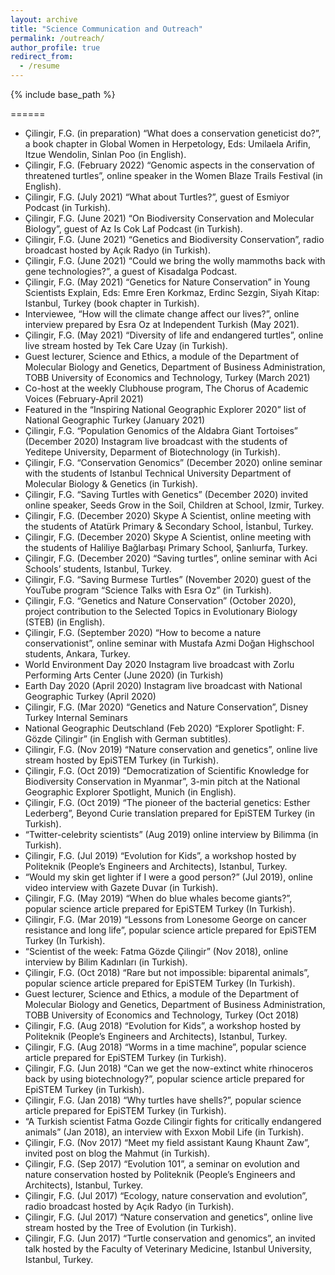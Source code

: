 ```yaml
---
layout: archive
title: "Science Communication and Outreach"
permalink: /outreach/
author_profile: true
redirect_from:
  - /resume
---
```


{% include base_path %}

======
* Çilingir, F.G. (in preparation) “What does a conservation geneticist do?”, a book chapter in Global Women in Herpetology, Eds: Umilaela Arifin, Itzue Wendolin, Sinlan Poo (in English).
* Çilingir, F.G. (February 2022) “Genomic aspects in the conservation of threatened turtles”, online speaker in the Women Blaze Trails Festival (in English).
* Çilingir, F.G. (July 2021) “What about Turtles?”, guest of Esmiyor Podcast (in Turkish).
* Çilingir, F.G. (June 2021) “On Biodiversity Conservation and Molecular Biology”, guest of Az Is Cok Laf Podcast (in Turkish).
* Çilingir, F.G. (June 2021) “Genetics and Biodiversity Conservation”, radio broadcast hosted by Açık Radyo (in Turkish).
* Çilingir, F.G. (June 2021) “Could we bring the wolly mammoths back with gene technologies?”, a guest of Kisadalga Podcast. 
* Çilingir, F.G. (May 2021) “Genetics for Nature Conservation” in Young Scientists Explain, Eds: Emre Eren Korkmaz, Erdinc Sezgin, Siyah Kitap: Istanbul, Turkey (book chapter in Turkish).
* Interviewee, “How will the climate change affect our lives?”, online interview prepared by Esra Oz at Independent Turkish (May 2021).
* Çilingir, F.G. (May 2021) “Diversity of life and endangered turtles”, online live stream hosted by Tek Care Uzay (in Turkish).
* Guest lecturer, Science and Ethics, a module of the Department of Molecular Biology and Genetics, Department of Business Administration, TOBB University of Economics and Technology, Turkey (March 2021)
* Co-host at the weekly Clubhouse program, The Chorus of Academic Voices (February-April 2021)
* Featured in the “Inspiring National Geographic Explorer 2020” list of National Geographic Turkey (January 2021)
* Çilingir, F.G. “Population Genomics of the Aldabra Giant Tortoises” (December 2020) Instagram live broadcast with the students of Yeditepe University, Deparment of Biotechnology (in Turkish).
* Çilingir, F.G. “Conservation Genomics” (December 2020) online seminar with the students of Istanbul Technical University Department of Molecular Biology & Genetics (in Turkish).
* Çilingir, F.G. “Saving Turtles with Genetics” (December 2020) invited online speaker, Seeds Grow in the Soil, Children at School, Izmir, Turkey.
* Çilingir, F.G. (December 2020) Skype A Scientist, online meeting with the students of Atatürk Primary & Secondary School, İstanbul, Turkey.
* Çilingir, F.G. (December 2020) Skype A Scientist, online meeting with the students of Haliliye Bağlarbaşı Primary School, Şanlıurfa, Turkey.
* Çilingir, F.G. (December 2020) “Saving turtles”, online seminar with Aci Schools’ students, Istanbul, Turkey.
* Çilingir, F.G. “Saving Burmese Turtles” (November 2020) guest of the YouTube program “Science Talks with Esra Oz” (in Turkish).
* Çilingir, F.G. “Genetics and Nature Conservation” (October 2020), project contribution to the Selected Topics in Evolutionary Biology (STEB) (in English).
* Çilingir, F.G. (September 2020) “How to become a nature conservationist”, online seminar with Mustafa Azmi 
Doğan Highschool students, Ankara, Turkey.
* World Environment Day 2020 Instagram live broadcast with Zorlu Performing Arts Center (June 2020) (in Turkish)
* Earth Day 2020 (April 2020) Instagram live broadcast with National Geographic Turkey (April 2020)
* Çilingir, F.G. (Mar 2020) “Genetics and Nature Conservation”, Disney Turkey Internal Seminars
* National Geographic Deutschland (Feb 2020) “Explorer Spotlight: F. Gözde Çilingir” (in English with German subtitles).
* Çilingir, F.G. (Nov 2019) “Nature conservation and genetics”, online live stream hosted by EpiSTEM Turkey (in Turkish).
* Çilingir, F.G. (Oct 2019) “Democratization of Scientific Knowledge for Biodiversity Conservation in Myanmar”, 3-min pitch at the National Geographic Explorer Spotlight, Munich (in English).
* Çilingir, F.G. (Oct 2019) “The pioneer of the bacterial genetics: Esther Lederberg”, Beyond Curie translation prepared for EpiSTEM Turkey (in Turkish).
* “Twitter-celebrity scientists” (Aug 2019) online interview by Bilimma (in Turkish).
* Çilingir, F.G. (Jul 2019) “Evolution for Kids”, a workshop hosted by Politeknik (People’s Engineers and Architects), Istanbul, Turkey.
* “Would my skin get lighter if I were a good person?” (Jul 2019), online video interview with Gazete Duvar (in Turkish).
* Çilingir, F.G. (May 2019) “When do blue whales become giants?”, popular science article prepared for EpiSTEM Turkey (In Turkish).
* Çilingir, F.G. (Mar 2019) “Lessons from Lonesome George on cancer resistance and long life”, popular science article prepared for EpiSTEM Turkey (In Turkish).
* “Scientist of the week: Fatma Gözde Çilingir” (Nov 2018), online interview by Bilim Kadınları (in Turkish).
* Çilingir, F.G. (Oct 2018) “Rare but not impossible: biparental animals”, popular science article prepared for EpiSTEM Turkey (In Turkish).
* Guest lecturer, Science and Ethics, a module of the Department of Molecular Biology and Genetics, Department of Business Administration, TOBB University of Economics and Technology, Turkey (Oct 2018)
* Çilingir, F.G. (Aug 2018) “Evolution for Kids”, a workshop hosted by Politeknik (People’s Engineers and Architects), Istanbul, Turkey.
* Çilingir, F.G. (Aug 2018) “Worms in a time machine”, popular science article prepared for EpiSTEM Turkey (in Turkish).
* Çilingir, F.G. (Jun 2018) “Can we get the now-extinct white rhinoceros back by using biotechnology?”, popular science article prepared for EpiSTEM Turkey (in Turkish).
* Çilingir, F.G. (Jan 2018) “Why turtles have shells?”, popular science article prepared for EpiSTEM Turkey (in Turkish).
* “A Turkish scientist Fatma Gozde Cilingir fights for critically endangered animals” (Jan 2018), an interview with Exxon Mobil Life (in Turkish).
* Çilingir, F.G. (Nov 2017) “Meet my field assistant Kaung Khaunt Zaw”, invited post on blog the Mahmut (in Turkish).
* Çilingir, F.G. (Sep 2017) “Evolution 101”, a seminar on evolution and nature conservation hosted by Politeknik (People’s Engineers and Architects), Istanbul, Turkey. 
* Çilingir, F.G. (Jul 2017) “Ecology, nature conservation and evolution”, radio broadcast hosted by Açık Radyo (in Turkish).
* Çilingir, F.G. (Jul 2017) “Nature conservation and genetics”, online live stream hosted by the Tree of Evolution (in Turkish).
* Çilingir, F.G. (Jun 2017) “Turtle conservation and genomics”, an invited talk hosted by the Faculty of Veterinary Medicine, Istanbul University, Istanbul, Turkey.
